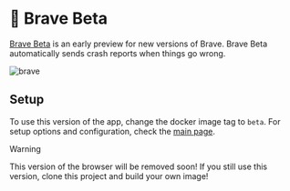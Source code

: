 # 🦁 Brave Beta

[Brave Beta](https://brave.com/download-beta/) is an early preview for new versions of Brave. Brave Beta automatically sends crash reports when things go wrong.

![brave](https://github.com/user-attachments/assets/8573341d-d7a2-403c-8ddd-4edf7e7172a3)

## Setup

To use this version of the app, change the docker image tag to `beta`. For setup options and configuration, check the [main page](https://github.com/tibor309/brave/tree/main).

> [!WARNING]
> This version of the browser will be removed soon! If you still use this version, clone this project and build your own image!
